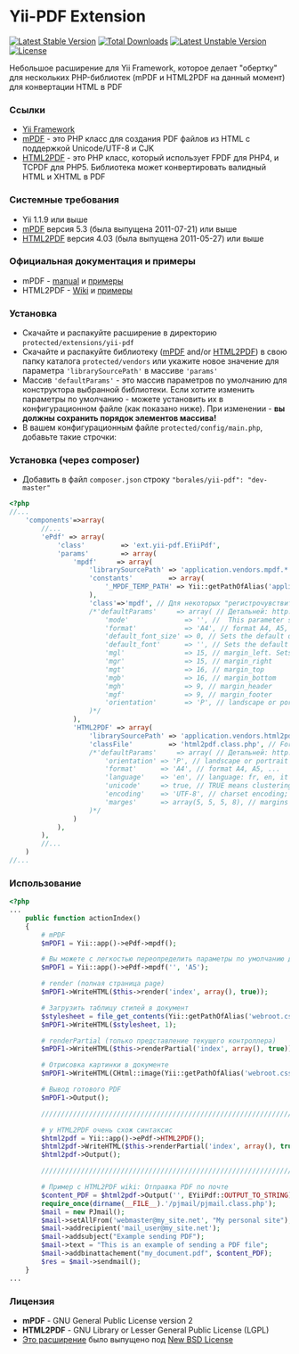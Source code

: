Yii-PDF Extension
=================

[![Latest Stable Version](https://poser.pugx.org/borales/yii-pdf/v/stable.svg)](https://packagist.org/packages/borales/yii-pdf)
[![Total Downloads](https://poser.pugx.org/borales/yii-pdf/downloads.svg)](https://packagist.org/packages/borales/yii-pdf) 
[![Latest Unstable Version](https://poser.pugx.org/borales/yii-pdf/v/unstable.svg)](https://packagist.org/packages/borales/yii-pdf) 
[![License](https://poser.pugx.org/borales/yii-pdf/license.svg)](https://packagist.org/packages/borales/yii-pdf)

Небольшое расширение для Yii Framework, которое делает "обертку" для нескольких PHP-библиотек
(mPDF и HTML2PDF на данный момент) для конвертации HTML в PDF

### Ссылки

* [Yii Framework](http://yiiframework.com/)
* [mPDF](http://www.mpdf1.com/) - это PHP класс для создания PDF файлов из HTML с поддержкой Unicode/UTF-8 и CJK
* [HTML2PDF](http://html2pdf.fr/en/default) - это PHP класс, который использует FPDF для PHP4, и TCPDF для PHP5.
Библиотека может конвертировать валидный HTML и XHTML в PDF

### Системные требования

* Yii 1.1.9 или выше
* [mPDF](http://www.mpdf1.com/mpdf/download) версия 5.3 (была выпущена 2011-07-21) или выше
* [HTML2PDF](http://sourceforge.net/projects/phphtml2pdf/) версия 4.03 (была выпущена 2011-05-27) или выше

### Официальная документация и примеры

* mPDF - [manual](http://mpdf1.com/manual/) и [примеры](http://www.mpdf1.com/mpdf/examples)
* HTML2PDF - [Wiki](http://wiki.spipu.net/doku.php?id=html2pdf:en:Accueil) и [примеры](http://html2pdf.fr/en/example)

### Установка

* Скачайте и распакуйте расширение в директорию `protected/extensions/yii-pdf`
* Скачайте и распакуйте библиотеку ([mPDF](http://www.mpdf1.com/mpdf/download) and/or [HTML2PDF](http://sourceforge.net/projects/phphtml2pdf/))
в свою папку каталога `protected/vendors` или укажите новое значение для параметра `'librarySourcePath'` в массиве `'params'`
* Массив `'defaultParams'` - это массив параметров по умолчанию для конструктора выбранной библиотеки.
Если хотите изменить параметры по умолчанию - можете установить их в конфигурационном файле (как показано ниже).
При изменении - **вы должны сохранить порядок элементов массива!**
* В вашем конфигурационным файле `protected/config/main.php`, добавьте такие строчки:

### Установка (через composer)

* Добавить в файл `composer.json` строку `"borales/yii-pdf": "dev-master"`

```php
<?php
//...
    'components'=>array(
        //...
        'ePdf' => array(
            'class'         => 'ext.yii-pdf.EYiiPdf',
            'params'        => array(
                'mpdf'     => array(
                    'librarySourcePath' => 'application.vendors.mpdf.*',
                    'constants'         => array(
                        '_MPDF_TEMP_PATH' => Yii::getPathOfAlias('application.runtime'),
                    ),
                    'class'=>'mpdf', // Для некоторых "регистрочувствительных" систем
                    /*'defaultParams'     => array( // Детальней: http://mpdf1.com/manual/index.php?tid=184
                        'mode'              => '', //  This parameter specifies the mode of the new document.
                        'format'            => 'A4', // format A4, A5, ...
                        'default_font_size' => 0, // Sets the default document font size in points (pt)
                        'default_font'      => '', // Sets the default font-family for the new document.
                        'mgl'               => 15, // margin_left. Sets the page margins for the new document.
                        'mgr'               => 15, // margin_right
                        'mgt'               => 16, // margin_top
                        'mgb'               => 16, // margin_bottom
                        'mgh'               => 9, // margin_header
                        'mgf'               => 9, // margin_footer
                        'orientation'       => 'P', // landscape or portrait orientation
                    )*/
                ),
                'HTML2PDF' => array(
                    'librarySourcePath' => 'application.vendors.html2pdf.*',
                    'classFile'         => 'html2pdf.class.php', // For adding to Yii::$classMap
                    /*'defaultParams'     => array( // Детальней: http://wiki.spipu.net/doku.php?id=html2pdf:en:v4:accueil
                        'orientation' => 'P', // landscape or portrait orientation
                        'format'      => 'A4', // format A4, A5, ...
                        'language'    => 'en', // language: fr, en, it ...
                        'unicode'     => true, // TRUE means clustering the input text IS unicode (default = true)
                        'encoding'    => 'UTF-8', // charset encoding; Default is UTF-8
                        'marges'      => array(5, 5, 5, 8), // margins by default, in order (left, top, right, bottom)
                    )*/
                )
            ),
        ),
        //...
    )
//...
```

### Использование

```php
<?php
...
    public function actionIndex()
    {
        # mPDF
        $mPDF1 = Yii::app()->ePdf->mpdf();

        # Вы можете с легкостью переопределить параметры по умолчанию для конструктора
        $mPDF1 = Yii::app()->ePdf->mpdf('', 'A5');

        # render (полная страница page)
        $mPDF1->WriteHTML($this->render('index', array(), true));

        # Загрузить таблицу стилей в документ
        $stylesheet = file_get_contents(Yii::getPathOfAlias('webroot.css') . '/main.css');
        $mPDF1->WriteHTML($stylesheet, 1);

        # renderPartial (только представление текущего контроллера)
        $mPDF1->WriteHTML($this->renderPartial('index', array(), true));

        # Отрисовка картинки в документе
        $mPDF1->WriteHTML(CHtml::image(Yii::getPathOfAlias('webroot.css') . '/bg.gif' ));

        # Вывод готового PDF
        $mPDF1->Output();

        ////////////////////////////////////////////////////////////////////////////////////

        # у HTML2PDF очень схож синтаксис
        $html2pdf = Yii::app()->ePdf->HTML2PDF();
        $html2pdf->WriteHTML($this->renderPartial('index', array(), true));
        $html2pdf->Output();

        ////////////////////////////////////////////////////////////////////////////////////

        # Пример с HTML2PDF wiki: Отправка PDF по почте
        $content_PDF = $html2pdf->Output('', EYiiPdf::OUTPUT_TO_STRING);
        require_once(dirname(__FILE__).'/pjmail/pjmail.class.php');
        $mail = new PJmail();
        $mail->setAllFrom('webmaster@my_site.net', "My personal site");
        $mail->addrecipient('mail_user@my_site.net');
        $mail->addsubject("Example sending PDF");
        $mail->text = "This is an example of sending a PDF file";
        $mail->addbinattachement("my_document.pdf", $content_PDF);
        $res = $mail->sendmail();
    }
...
```

### Лицензия

* **mPDF** - GNU General Public License version 2
* **HTML2PDF** - GNU Library or Lesser General Public License (LGPL)
* [Это расширение](https://github.com/Borales/yii-pdf) было выпущено под [New BSD License](http://www.opensource.org/licenses/bsd-license.php)
